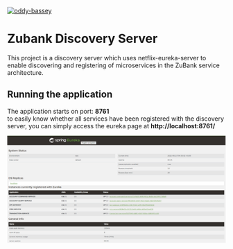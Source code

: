 [![oddy-bassey](https://circleci.com/gh/oddy-bassey/zubank_discovery_server.svg?style=svg)](https://circleci.com/gh/oddy-bassey/zubank_discovery_server)

# Zubank Discovery Server
This project is a discovery server which uses netflix-eureka-server to enable discovering  and registering of microservices in the 
ZuBank service architecture.<br>

Running the application
- 
The application starts on port: **8761** <br>
to easily know whether all services have been registered with the discovery server, you can simply access 
the eureka page at **http://localhost:8761/**

![alt text](https://github.com/oddy-bassey/zubank_discovery_server/blob/main/src/main/resources/screen_shots/disc_page.PNG?raw=true)